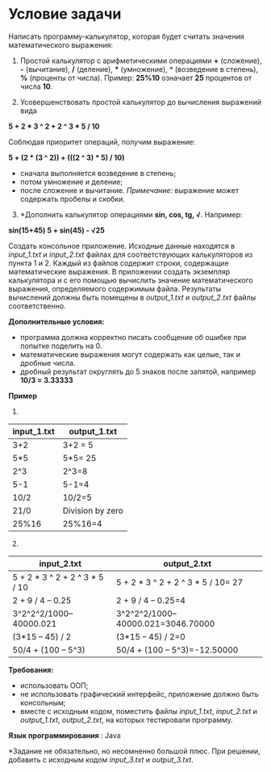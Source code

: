 # Условие задачи

Написать программу-калькулятор, которая будет считать значения
математического выражения:

1. Простой калькулятор с арифметическими операциями **+** (сложение),
**-** (вычитание), **/** (деление), **\*** (умножение), **^** (возведение в степень), **%** (проценты от числа). Пример: **25%10** означает **25** процентов от числа **10**.

2. Усовершенствовать простой калькулятор до вычисления выражений вида
 
**5 + 2 * 3 ^ 2 + 2 ^ 3 * 5 / 10**

Соблюдая приоритет операций, получим выражение:

**5 + (2 * (3 ^ 2)) + (((2 ^ 3) * 5) / 10)**

* сначала выполняется возведение в степень;
* потом умножение и деление;
* после сложение и вычитание.
_Примечание:_ выражение может содержать пробелы и скобки.

3. \*Дополнить калькулятор операциями **sin, cos, tg, √**. Например:

**sin(15+45)
5 + sin(45) - √25**

Создать консольное приложение. Исходные данные находятся в
_input_1.txt_ и _input_2.txt_ файлах для соответствующих калькуляторов из
пункта 1 и 2. Каждый из файлов содержит строки, содержащие
математические выражения.
В приложении создать экземпляр калькулятора и с его помощью
вычислить значение математического выражения, определяемого
содержимым файла. Результаты вычислений должны быть помещены в _output_1.txt_ и _output_2.txt_ файлы соответственно.

**Дополнительные условия:**
* программа должна корректно писать сообщение об ошибке
при попытке поделить на 0.
* математические выражения могут содержать как целые, так и
дробные числа.
* дробный результат округлять до 5 знаков после запятой,
например **10/3 = 3.33333**

**Пример**

1.
 
 input_1.txt | output_1.txt
--           |--
 3+2         | 3+2 = 5
 5\*5        | 5\*5= 25
 2^3         | 2^3=8
 5-1         | 5-1=4
 10/2        | 10/2=5
 21/0        | Division by zero 
 25%16       | 25%16=4

2.
input_2.txt                      | output_2.txt
--                               |--
5 + 2 \* 3 ^ 2 + 2 ^ 3 \* 5 / 10 | 5 + 2 \* 3 ^ 2 + 2 ^ 3 \* 5 / 10= 27
2 + 9 / 4 – 0.25                 | 2 + 9 / 4 – 0.25=4
3^2^2^2/1000–40000.021           | 3^2^2^2/1000–40000.021=3046.70000
(3\*15 – 45) / 2                 | (3\*15 – 45) / 2=0
50/4 + (100 – 5^3)               | 50/4 + (100 – 5^3)=-12.50000

**Требования:**
* использовать ООП;
* не использовать графический интерфейс, приложение должно
быть консольным;
* вместе с исходным кодом, поместить файлы _input_1.txt_, _input_2.txt_ и _output_1.txt_, _output_2.txt_, на которых тестировали
программу.

**Язык программирования** : Java

\*Задание не обязательно, но несомненно большой плюс. При решении, добавить с исходным кодом _input_3.txt_ и _output_3.txt_.